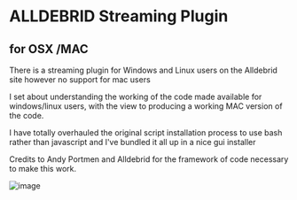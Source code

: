 # ALLDEBRID Streaming Plugin
## for OSX /MAC 

There is a streaming plugin for Windows and Linux users on the Alldebrid site however no support for mac users

I set about understanding the working of the code made available for windows/linux users, with the view to producing a working MAC version of the code.

I have totally overhauled the original script installation process to use bash rather than javascript and I've bundled it all up in a nice gui installer

Credits to Andy Portmen and Alldebrid for the framework of code necessary to make this work.


![image](https://user-images.githubusercontent.com/118494245/227746452-be0628a1-6828-405e-9f92-59e1c6a8ce00.png)


